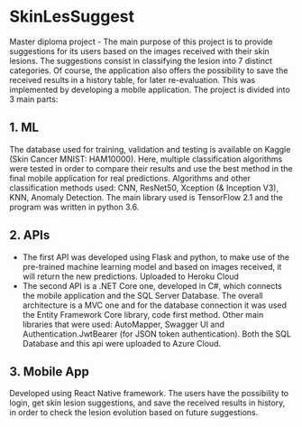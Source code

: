 # SkinLesSuggest

  Master diploma project - The main purpose of this project is to provide suggestions for its users based on the images received with their skin lesions. The suggestions consist in classifying the lesion into 7 distinct categories. Of course, the application also offers the possibility to save the received results in a history table, for later re-evaluation. This was implemented by developing a mobile application. The project is divided into 3 main parts:

## 1. ML
  The database used for training, validation and testing is available on Kaggle (Skin Cancer MNIST: HAM10000). Here, multiple classification algorithms were tested in order to compare their results and use the best method in the final mobile application for real predictions. Algorithms and other classification methods used: CNN, ResNet50, Xception (& Inception V3), KNN, Anomaly Detection. The main library used is TensorFlow 2.1 and the program was written in python 3.6.
  
## 2. APIs
  * The first API was developed using Flask and python, to make use of the pre-trained machine learning model and based on images received, it will return the new predictions. Uploaded to Heroku Cloud
  * The second API is a .NET Core one, developed in C#, which connects the mobile application and the SQL Server Database. The overall architecture is a MVC one and for the database connection it was used the Entity Framework Core library, code first method. Other main libraries that were used: AutoMapper, Swagger UI and Authentication.JwtBearer (for JSON token authentication). Both the SQL Database and this api were uploaded to Azure Cloud.
 
## 3. Mobile App
  Developed using React Native framework. The users have the possibility to login, get skin lesion suggestions, and save the received results in history, in order to check the lesion evolution based on future suggestions.
